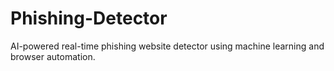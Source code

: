 # Phishing-Detector
AI-powered real-time phishing website detector using machine learning and browser automation.
